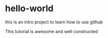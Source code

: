 # hello-world
this is an intro project to learn how to use github

This tutorial is awesome and well constructed
